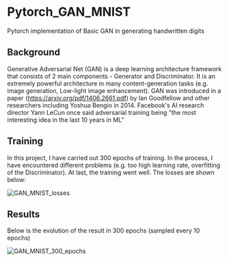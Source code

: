 # Pytorch_GAN_MNIST
Pytorch implementation of Basic GAN in generating handwritten digits

## Background
Generative Adversarial Net (GAN) is a deep learning architecture framework that consists of 2 main components - Generator and Discriminator. It is an extremely powerful architecture in many content-generation tasks (e.g. image generation, Low-light image enhancement).
GAN was introduced in a paper (https://arxiv.org/pdf/1406.2661.pdf) by Ian Goodfellow and other researchers including Yoshua Bengio in 2014. Facebook's AI research director Yann LeCun once said adversarial training being "the most interesting idea in the last 10 years in ML"

## Training
In this project, I have carried out 300 epochs of training. In the process, I have encountered different problems (e.g. too high learning rate, overfitting of the Discriminator).
At last, the training went well. The losses are shown below:

![GAN_MNIST_losses](https://user-images.githubusercontent.com/40629085/69151138-05569300-0b15-11ea-8618-807bcea46a99.jpeg)

## Results
Below is the evolution of the result in 300 epochs (sampled every 10 epochs)

![GAN_MNIST_300_epochs](https://user-images.githubusercontent.com/40629085/69150921-9f6a0b80-0b14-11ea-9d6e-551d9f4cc9fe.gif)
